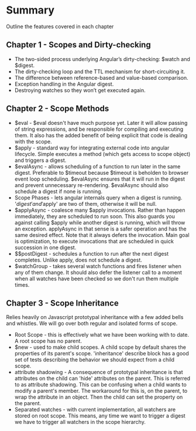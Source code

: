 # Summary

Outline the features covered in each chapter

## Chapter 1 - Scopes and Dirty-checking

* The two-sided process underlying Angular’s dirty-checking: $watch and $digest.
* The dirty-checking loop and the TTL mechanism for short-circuiting it.
* The difference between reference-based and value-based comparison.
* Exception handling in the Angular digest.
* Destroying watches so they won’t get executed again.

## Chapter 2 - Scope Methods

* $eval - $eval doesn't have much purpose yet. Later it will allow passing of string expressions, and be responsible for compiling and executing them. It also has the added benefit of being explicit that code is dealing with the scope.
* $apply - standard way for integrating external code into angular lifecycle. Simple executes a method (which gets access to scope object) and triggers a digest.
* $evalAsync - allows scheduling of a function to run later in the same digest. Preferable to $timeout because $timeout is beholden to browser event loop scheduling. $evalAsync ensures that it will run in the digest and prevent unnecessary re-rendering. $evalAsync should also schedule a digest if none is running.
* Scope Phases - lets angular internals query when a digest is running. '$digest' and '$apply' are two of them, otherwise it will be null.
* $applyAsync - coalesce many $apply invocations. Rather than happen immediately, they are scheduled to run soon. This also guards you against calling $apply while another digest is running, which will throw an exception. applyAsync in that sense is a safer operation and has the same desired effect. Note that it always defers the invocation. Main goal is optimization, to execute invocations that are scheduled in quick succession in one digest.
* $$postDigest - schedules a function to run after the next digest completes. Unlike apply, does not schedule a digest.
* $watchGroup - takes several watch functions and fires listener when any of them change. It should also defer the listener call to a moment when all watches have been checked so we don't run them multiple times.

## Chapter 3 - Scope Inheritance

Relies heavily on Javascript prototypal inheritance with a few added bells and whistles. We will go over both regular and isolated forms of scope. 

* Root Scope - this is effectively what we have been working with to date. A root scope has no parent. 
* $new - used to make child scopes. A child scope by default shares the properties of its parent's scope. 'inheritance' describe block has a good set of tests describing the behavior we should expect from a child scope. 
* attribute shadowing - A consequence of prototypal inheritance is that attributes on the child can 'hide' attributes on the parent. This is referred to as attribute shadowing. This can be confusing when a child wants to modify a parent's member. The workaround for this is, on the parent, to wrap the attribute in an object. Then the child can set the property on the parent.
* Separated watches - with current implementation, all watchers are stored on root scope. This means, any time we want to trigger a digest we have to trigger all watchers in the scope hierarchy. 